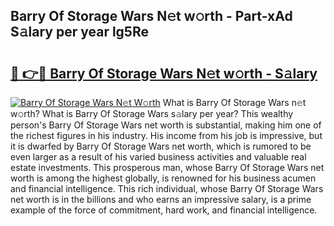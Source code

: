 ## Barry Of Storage Wars N𝚎t w𝚘rth - Part-xAd S𝚊lary per year lg5Re

# <h2><a href="http://gc3aqp.nevu.top/?p=Barry+Of+Storage+Wars">🔗 👉🔴 Barry Of Storage Wars N𝚎t w𝚘rth - S𝚊lary</a></h2>

[![Barry Of Storage Wars N𝚎t W𝚘rth](https://i.imgur.com/Oavwk0R.jpeg)](http://gc3aqp.nevu.top/?p=Barry+Of+Storage+Wars)
What is Barry Of Storage Wars n𝚎t w𝚘rth? What is Barry Of Storage Wars s𝚊lary per year?
This wealthy person's Barry Of Storage Wars net worth is substantial, making him one of the richest figures in his industry. His income from his job is impressive, but it is dwarfed by Barry Of Storage Wars net worth, which is rumored to be even larger as a result of his varied business activities and valuable real estate investments. This prosperous man, whose Barry Of Storage Wars net worth is among the highest globally, is renowned for his business acumen and financial intelligence. This rich individual, whose Barry Of Storage Wars net worth is in the billions and who earns an impressive salary, is a prime example of the force of commitment, hard work, and financial intelligence.
